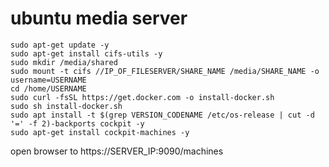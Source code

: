 # ubuntu media server

```
sudo apt-get update -y
sudo apt-get install cifs-utils -y
sudo mkdir /media/shared
sudo mount -t cifs //IP_OF_FILESERVER/SHARE_NAME /media/SHARE_NAME -o username=USERNAME
cd /home/USERNAME
sudo curl -fsSL https://get.docker.com -o install-docker.sh
sudo sh install-docker.sh
sudo apt install -t $(grep VERSION_CODENAME /etc/os-release | cut -d '=' -f 2)-backports cockpit -y
sudo apt-get install cockpit-machines -y
```
open browser to https://SERVER_IP:9090/machines
```

```
